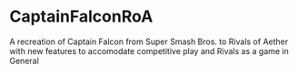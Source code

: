 # CaptainFalconRoA
A recreation of Captain Falcon from Super Smash Bros. to Rivals of Aether with new features to accomodate competitive play and Rivals as a game in General
